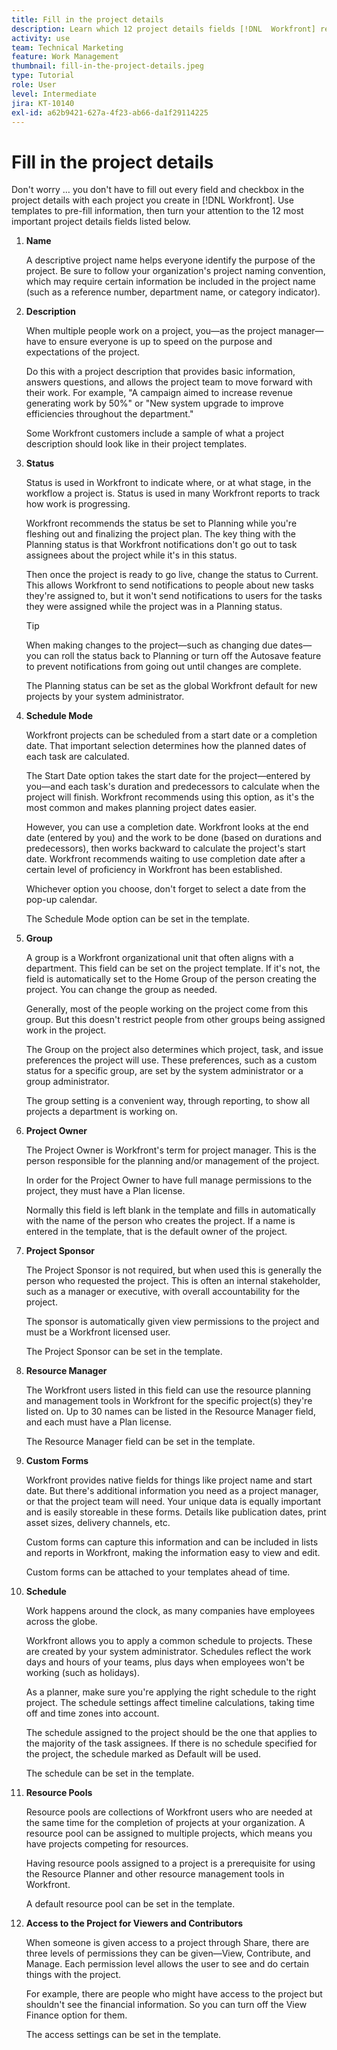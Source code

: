 ```yaml
---
title: Fill in the project details
description: Learn which 12 project details fields [!DNL  Workfront] recommends you fill in when creating a project.
activity: use
team: Technical Marketing
feature: Work Management
thumbnail: fill-in-the-project-details.jpeg
type: Tutorial
role: User
level: Intermediate
jira: KT-10140
exl-id: a62b9421-627a-4f23-ab66-da1f29114225
---
```

# Fill in the project details

Don't worry … you don't have to fill out every field and checkbox in the project details with each project you create in [!DNL  Workfront]. Use templates to pre-fill information, then turn your attention to the 12 most important project details fields listed below. 

1. **Name**
   
   A descriptive project name helps everyone identify the purpose of the project. Be sure to follow your organization's project naming convention, which may require certain information be included in the project name (such as a reference number, department name, or category indicator).
   

1. **Description**

   When multiple people work on a project, you—as the project manager—have to ensure everyone is up to speed on the purpose and expectations of the project. 

   Do this with a project description that provides basic information, answers questions, and allows the project team to move forward with their work. For example, "A campaign aimed to increase revenue generating work by 50%" or "New system upgrade to improve efficiencies throughout the department."

   Some Workfront customers include a sample of what a project description should look like in their project templates.

1. **Status**

   Status is used in Workfront to indicate where, or at what stage, in the workflow a project is. Status is used in many Workfront reports to track how work is progressing.

   Workfront recommends the status be set to Planning while you're fleshing out and finalizing the project plan. The key thing with the Planning status is that Workfront notifications don't go out to task assignees about the project while it's in this status.

   Then once the project is ready to go live, change the status to Current. This allows Workfront to send notifications to people about new tasks they're assigned to, but it won't send notifications to users for the tasks they were assigned while the project was in a Planning status.

   >[!TIP]
   >
   >  When making changes to the project—such as changing due dates—you can roll the status back to Planning or turn off the Autosave feature to prevent notifications from going out until changes are complete.

   The Planning status can be set as the global Workfront default for new projects by your system administrator.

1. **Schedule Mode**

   Workfront projects can be scheduled from a start date or a completion date. That important selection determines how the planned dates of each task are calculated.

   The Start Date option takes the start date for the project—entered by you—and each task's duration and predecessors to calculate when the project will finish. Workfront recommends using this option, as it's the most common and makes planning project dates easier.

   However, you can use a completion date. Workfront looks at the end date (entered by you) and the work to be done (based on durations and predecessors), then works backward to calculate the project's start date. Workfront recommends waiting to use completion date after a certain level of proficiency in Workfront has been established.

   Whichever option you choose, don't forget to select a date from the pop-up calendar.

   The Schedule Mode option can be set in the template.

1. **Group**

   A group is a Workfront organizational unit that often aligns with a department. This field can be set on the project template. If it's not, the field is automatically set to the Home Group of the person creating the project. You can change the group as needed.

   Generally, most of the people working on the project come from this group. But this doesn't restrict people from other groups being assigned work in the project.

   The Group on the project also determines which project, task, and issue preferences the project will use. These preferences, such as a custom status for a specific group, are set by the system administrator or a group administrator.

   The group setting is a convenient way, through reporting, to show all projects a department is working on.

1. **Project Owner**

   The Project Owner is Workfront's term for project manager. This is the person responsible for the planning and/or management of the project.

   In order for the Project Owner to have full manage permissions to the project, they must have a Plan license.

   Normally this field is left blank in the template and fills in automatically with the name of the person who creates the project. If a name is entered in the template, that is the default owner of the project.

1. **Project Sponsor**

   The Project Sponsor is not required, but when used this is generally the person who requested the project. This is often an internal stakeholder, such as a manager or executive, with overall accountability for the project.

   The sponsor is automatically given view permissions to the project and must be a Workfront licensed user.

   The Project Sponsor can be set in the template.

1. **Resource Manager**

   The Workfront users listed in this field can use the resource planning and management tools in Workfront for the specific project(s) they're listed on. Up to 30 names can be listed in the Resource Manager field, and each must have a Plan license.

   The Resource Manager field can be set in the template.

1. **Custom Forms**

   Workfront provides native fields for things like project name and start date. But there's additional information you need as a project manager, or that the project team will need. Your unique data is equally important and is easily storeable in these forms. Details like publication dates, print asset sizes, delivery channels, etc.

   Custom forms can capture this information and can be included in lists and reports in Workfront, making the information easy to view and edit.

   Custom forms can be attached to your templates ahead of time.

1. **Schedule**

   Work happens around the clock, as many companies have employees across the globe.

   Workfront allows you to apply a common schedule to projects. These are created by your system administrator. Schedules reflect the work days and hours of your teams, plus days when employees won't be working (such as holidays).

   As a planner, make sure you're applying the right schedule to the right project. The schedule settings affect timeline calculations, taking time off and time zones into account.

   The schedule assigned to the project should be the one that applies to the majority of the task assignees. If there is no schedule specified for the project, the schedule marked as Default will be used.

   The schedule can be set in the template.

1. **Resource Pools**

   Resource pools are collections of Workfront users who are needed at the same time for the completion of projects at your organization. A resource pool can be assigned to multiple projects, which means you have projects competing for resources.

   Having resource pools assigned to a project is a prerequisite for using the Resource Planner and other resource management tools in Workfront.

   A default resource pool can be set in the template.

1. **Access to the Project for Viewers and Contributors**

   When someone is given access to a project through Share, there are three levels of permissions they can be given—View, Contribute, and Manage. Each permission level allows the user to see and do certain things with the project.

   For example, there are people who might have access to the project but shouldn't see the financial information. So you can turn off the View Finance option for them.

   The access settings can be set in the template.
